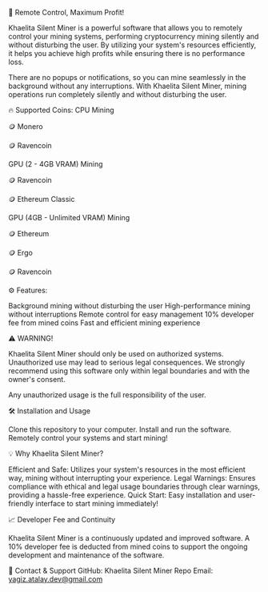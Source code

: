 🚀 Remote Control, Maximum Profit!


Khaelita Silent Miner is a powerful software that allows you to remotely control your mining systems, performing cryptocurrency mining silently and without disturbing the user. By utilizing your system's resources efficiently, it helps you achieve high profits while ensuring there is no performance loss.

There are no popups or notifications, so you can mine seamlessly in the background without any interruptions. With Khaelita Silent Miner, mining operations run completely silently and without disturbing the user.


🔥 Supported Coins:
CPU Mining


🪙 Monero

🪙 Ravencoin

GPU (2 - 4GB VRAM) Mining

🪙 Ravencoin

🪙 Ethereum Classic

GPU (4GB - Unlimited VRAM) Mining

🪙 Ethereum

🪙 Ergo

🪙 Ravencoin


⚙️ Features:

Background mining without disturbing the user
High-performance mining without interruptions
Remote control for easy management
10% developer fee from mined coins
Fast and efficient mining experience


⚠️ WARNING!

Khaelita Silent Miner should only be used on authorized systems. Unauthorized use may lead to serious legal consequences. We strongly recommend using this software only within legal boundaries and with the owner's consent.

Any unauthorized usage is the full responsibility of the user.


🛠️ Installation and Usage

Clone this repository to your computer.
Install and run the software.
Remotely control your systems and start mining!


💡 Why Khaelita Silent Miner?

Efficient and Safe: Utilizes your system's resources in the most efficient way, mining without interrupting your experience.
Legal Warnings: Ensures compliance with ethical and legal usage boundaries through clear warnings, providing a hassle-free experience.
Quick Start: Easy installation and user-friendly interface to start mining immediately!


📈 Developer Fee and Continuity

Khaelita Silent Miner is a continuously updated and improved software. A 10% developer fee is deducted from mined coins to support the ongoing development and maintenance of the software.


🔗 Contact & Support
GitHub: Khaelita Silent Miner Repo
Email: yagiz.atalay.dev@gmail.com
